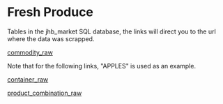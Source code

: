 # Fresh Produce 

Tables in the jhb_market SQL database, the links will direct you to the url where the data was scrapped.

[commodity_raw](http://www.joburgmarket.co.za/dailyprices.php)

Note that for the following links, "APPLES" is used as an example.

[container_raw](http://www.joburgmarket.co.za/dailyprices.php?commodity=90&containerall=1)

[product_combination_raw](http://www.joburgmarket.co.za/dailyprices.php?commodity=90&containerall=2)